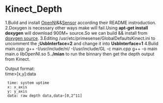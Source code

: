 # Kinect_Depth
1.Build and install [OpenNI](https://github.com/OpenNI/OpenNI)&&[Sensor](https://github.com/ruedigerH2/SensorKinect) according their README instroduction.    
2.Doxygen is necessary other ways make will fail.Using **apt-get install doxygen** will download 900M+ source.So we can build && install from [doxygen source](https://github.com/doxygen/doxygen). 
3.Editing /usr/etc/primesense/GlobalDefaultsKinect.ini to uncomment the **;UsbInterface=2** and change it into **UsbInterface=1** 
4.Bulid main.cpp:
  g++ -I/usr/include/ni/ -I/usr/include/GL -c main.cpp
  g++ -o main main.o libOpenNI.so
5.**./mian** to run the binnary then get the depth output from Kinect. 
     
Output format:     
     time>[x,y]:data
     
     
     time: system uptime
     x: x_axis
     y: y_axis
     data: raw depth data,data~[0,2^11]  


